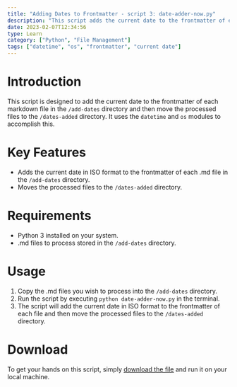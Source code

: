 ```yaml
---
title: "Adding Dates to Frontmatter - script 3: date-adder-now.py"
description: "This script adds the current date to the frontmatter of each .md file in the /add-dates directory and moves the processed files to the /dates-added directory."
date: 2023-02-07T12:34:56
type: Learn
category: ["Python", "File Management"]
tags: ["datetime", "os", "frontmatter", "current date"]
---
```


# Introduction

This script is designed to add the current date to the frontmatter of each markdown file in the `/add-dates` directory and then move the processed files to the `/dates-added` directory. It uses the `datetime` and `os` modules to accomplish this.

# Key Features

- Adds the current date in ISO format to the frontmatter of each .md file in the `/add-dates` directory.
- Moves the processed files to the `/dates-added` directory.

# Requirements

- Python 3 installed on your system.
- .md files to process stored in the `/add-dates` directory.

# Usage

1. Copy the .md files you wish to process into the `/add-dates` directory.
2. Run the script by executing `python date-adder-now.py` in the terminal.
3. The script will add the current date in ISO format to the frontmatter of each file and then move the processed files to the `/dates-added` directory.

# Download

To get your hands on this script, simply [download the file](./files/date-adder-now.py) and run it on your local machine.

